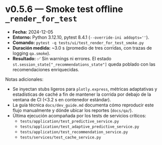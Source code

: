 # v0.5.6 — Smoke test offline `_render_for_test`

- **Fecha:** 2024-12-05
- **Entorno:** Python 3.12.10, pytest 8.4.1 (`--override-ini addopts=''`).
- **Comando:** `pytest -q tests/ui/test_render_for_test_smoke.py`
- **Duración medida:** ~3.0 s (promedio de tres corridas, con trazas de logging `qa.smoke`).
- **Resultado:** ✅ Sin warnings ni errores. El estado `st.session_state["_recommendations_state"]` queda poblado con las recomendaciones enriquecidas.

Notas adicionales:

- Se inyectan stubs ligeros para `plotly.express`, métricas adaptativas y estadísticas de caché a fin de mantener la corrida por debajo de la ventana de CI (<3.2 s en contenedor estándar).
- La guía técnica `docs/dev_guide.md` documenta cómo reproducir este flujo manualmente y dónde ubicar los reportes (`docs/qa/`).
- Última ejecución acompañada por los tests de servicios críticos:
  - `tests/application/test_predictive_service.py`
  - `tests/application/test_adaptive_predictive_service.py`
  - `tests/application/test_recommendation_service.py`
  - `tests/services/test_cache_service.py`
